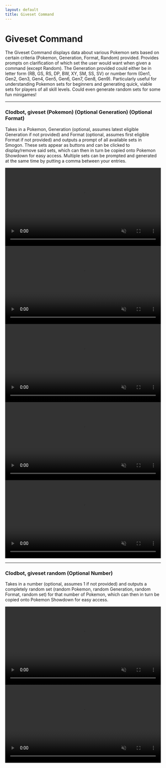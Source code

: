 ```yaml
---
layout: default
title: Giveset Command
---
```


# Giveset Command

The Giveset Command displays data about various Pokemon sets based on certain criteria (Pokemon, Generation, Format, Random) provided. Provides prompts on clarification of which set the user would want when given a command (except Random). The Generation provided could either be in letter form (RB, GS, RS, DP, BW, XY, SM, SS, SV) or number form (Gen1, Gen2, Gen3, Gen4, Gen5, Gen6, Gen7, Gen8, Gen9). Particularly useful for understanding Pokemon sets for beginners and generating quick, viable sets for players of all skill levels. Could even generate random sets for some fun minigames!

<hr class="line">

### Clodbot, giveset (Pokemon) (Optional Generation) (Optional Format)

Takes in a Pokemon, Generation (optional, assumes latest eligible Generation if not provided) and Format (optional, assumes first eligible Format if not provided) and outputs a prompt of all available sets in Smogon. These sets appear as buttons and can be clicked to display/remove said sets, which can then in turn be copied onto Pokemon Showdown for easy access. Multiple sets can be prompted and generated at the same time by putting a comma between your entries.

<video src="assets/videos/Giveset_Pokemon.mp4" style="width:100%; height:auto;" autoplay loop muted playsinline></video>
<video src="assets/videos/Giveset_Pokemon_Generation_Numbers.mp4" style="width:100%; height:auto;" autoplay loop muted playsinline></video>
<video src="assets/videos/Giveset_Pokemon_Generation_Letters.mp4" style="width:100%; height:auto;" autoplay loop muted playsinline></video>
<video src="assets/videos/Giveset_Pokemon_Generation_Format.mp4" style="width:100%; height:auto;" autoplay loop muted playsinline></video>
<video src="assets/videos/Giveset_Multiple.mp4" style="width:100%; height:auto;" autoplay loop muted playsinline></video>

<hr class="line">

### Clodbot, giveset random (Optional Number)

Takes in a number (optional, assumes 1 if not provided) and outputs a completely random set (random Pokemon, random Generation, random Format, random set) for that number of Pokemon, which can then in turn be copied onto Pokemon Showdown for easy access.

<video src="assets/videos/Giveset_Random.mp4" style="width:100%; height:auto;" autoplay loop muted playsinline></video>
<video src="assets/videos/Giveset_Random_Multiple.mp4" style="width:100%; height:auto;" autoplay loop muted playsinline></video>

